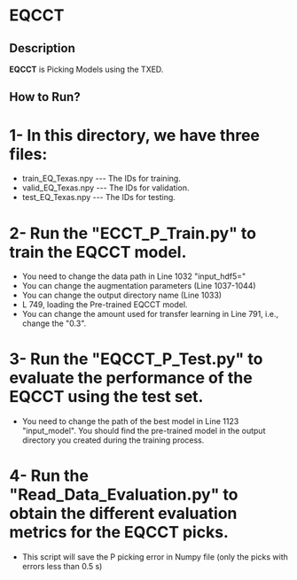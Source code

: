 # EQCCT

## Description

**EQCCT** is Picking Models using the TXED.

## How to Run?
# 1- In this directory, we have three files:
* train_EQ_Texas.npy --- The IDs for training.
* valid_EQ_Texas.npy --- The IDs for validation.
* test_EQ_Texas.npy  --- The IDs for testing.

# 2- Run the "ECCT_P_Train.py" to train the EQCCT model.
* You need to change the data path in Line 1032 "input_hdf5="
* You can change the augmentation parameters (Line 1037-1044)
* You can change the output directory name (Line 1033)
* L 749, loading the Pre-trained EQCCT model.
* You can change the amount used for transfer learning in Line 791, i.e., change the "0.3".

# 3- Run the "EQCCT_P_Test.py" to evaluate the performance of the EQCCT using the test set.
* You need to change the path of the best model in Line 1123 "input_model". You should find the pre-trained model in the output directory you created during the training process.

# 4- Run the "Read_Data_Evaluation.py" to obtain the different evaluation metrics for the EQCCT picks.
* This script will save the P picking error in Numpy file (only the picks with errors less than 0.5 s)




